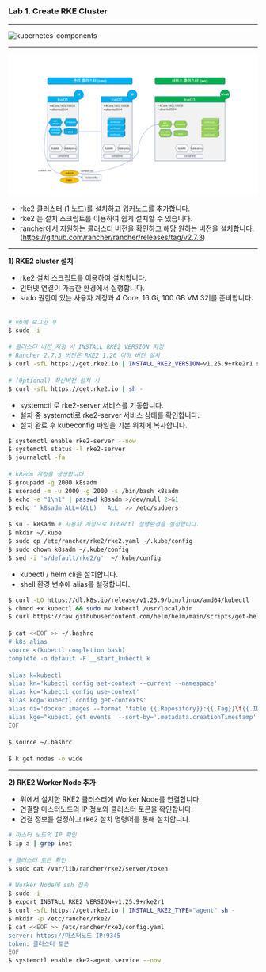 ### Lab 1. Create RKE Cluster

---

![kubernetes-components](https://d33wubrfki0l68.cloudfront.net/2475489eaf20163ec0f54ddc1d92aa8d4c87c96b/e7c81/images/docs/components-of-kubernetes.svg)

---
![cluster-config](./cluster-config.png)

- rke2 클러스터 (1 노드)를 설치하고 워커노드를 추가합니다.
- rke2 는 설치 스크립트를 이용하여 쉽게 설치할 수 있습니다.
- rancher에서 지원하는 클러스터 버전을 확인하고 해당 원하는 버전을 설치합니다. 
  (https://github.com/rancher/rancher/releases/tag/v2.7.3)

---

**1) RKE2 cluster 설치**

- rke2 설치 스크립트를 이용하여 설치합니다.
- 인터넷 연결이 가능한 환경에서 실행합니다.
- sudo 권한이 있는 사용자 계정과 4 Core, 16 Gi, 100 GB VM 3기를 준비합니다.

```bash

# vm에 로그인 후
$ sudo -i

# 클러스터 버전 지정 시 INSTALL_RKE2_VERSION 지정
# Rancher 2.7.3 버전은 RKE2 1.26 이하 버전 설치
$ curl -sfL https://get.rke2.io | INSTALL_RKE2_VERSION=v1.25.9+rke2r1 sh -

# (Optional) 최신버전 설치 시
$ curl -sfL https://get.rke2.io | sh -
```

- systemctl 로 rke2-server 서비스를 기동합니다.
- 설치 중 systemctl로 rke2-server 서비스 상태를 확인합니다.
- 설치 완료 후 kubeconfig 파일을 기본 위치에 복사합니다.


```bash
$ systemctl enable rke2-server --now
$ systemctl status -l rke2-server
$ journalctl -fa

# k8adm 계정을 생성합니다.
$ groupadd -g 2000 k8sadm
$ useradd -m -u 2000 -g 2000 -s /bin/bash k8sadm
$ echo -e "1\n1" | passwd k8sadm >/dev/null 2>&1
$ echo ' k8sadm ALL=(ALL)   ALL' >> /etc/sudoers

$ su - k8sadm # 사용자 계정으로 kubectl 실행환경을 설정합니다.
$ mkdir ~/.kube
$ sudo cp /etc/rancher/rke2/rke2.yaml ~/.kube/config
$ sudo chown k8sadm ~/.kube/config
$ sed -i 's/default/rke2/g'  ~/.kube/config
```

- kubectl / helm cli을 설치합니다.
- shell 환경 변수에 alias를 설정합니다.

```bash
$ curl -LO https://dl.k8s.io/release/v1.25.9/bin/linux/amd64/kubectl
$ chmod +x kubectl && sudo mv kubectl /usr/local/bin
$ curl https://raw.githubusercontent.com/helm/helm/main/scripts/get-helm-3 | bash

$ cat <<EOF >> ~/.bashrc
# k8s alias
source <(kubectl completion bash)
complete -o default -F __start_kubectl k

alias k=kubectl
alias kn='kubectl config set-context --current --namespace'
alias kc='kubectl config use-context'
alias kcg='kubectl config get-contexts'
alias di='docker images --format "table {{.Repository}}:{{.Tag}}\t{{.ID}}\t{{.Size}}\t{{.CreatedSince}}"'
alias kge="kubectl get events  --sort-by='.metadata.creationTimestamp'  -o 'go-template={{range .items}}{{.involvedObject.name}}{{\"\t\"}}{{.involvedObject.kind}}{{\"\t\"}}{{.message}}{{\"\t\"}}{{.reason}}{{\"\t\"}}{{.type}}{{\"\t\"}}{{.firstTimestamp}}{{\"\n\"}}{{end}}'"
EOF

$ source ~/.bashrc

$ k get nodes -o wide
```

---

**2) RKE2 Worker Node 추가**

- 위에서 설치한 RKE2 클러스터에 Worker Node를 연결합니다.
- 연결할 마스터노드의 IP 정보와 클러스터 토큰을 확인합니다.
- 연결 정보를 설정하고 rke2 설치 명령어를 통해 설치합니다.

```bash
# 마스터 노드의 IP 확인
$ ip a | grep inet

# 클러스터 토큰 확인
$ sudo cat /var/lib/rancher/rke2/server/token

# Worker Node에 ssh 접속
$ sudo -i
$ export INSTALL_RKE2_VERSION=v1.25.9+rke2r1
$ curl -sfL https://get.rke2.io | INSTALL_RKE2_TYPE="agent" sh -
$ mkdir -p /etc/rancher/rke2/
$ cat <<EOF >> /etc/rancher/rke2/config.yaml
server: https://마스터노드 IP:9345
token: 클러스터 토큰
EOF
$ systemctl enable rke2-agent.service --now
